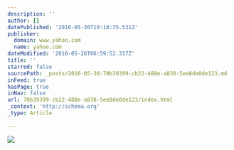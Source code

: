 ```yaml
---
description: ''
author: []
datePublished: '2016-05-30T19:18:35.531Z'
publisher:
  domain: www.yahoo.com
  name: yahoo.com
dateModified: '2016-05-26T06:59:52.317Z'
title: ''
starred: false
sourcePath: _posts/2016-05-30-70b39399-cb22-488e-a838-5ee8de0de123.md
inFeed: true
hasPage: true
inNav: false
url: 70b39399-cb22-488e-a838-5ee8de0de123/index.html
_context: 'http://schema.org'
_type: Article

---
```

![](https://s.yimg.com/lo/api/res/1.2/lLgiY4UbbLUOed6Pn8DIcw--/YXBwaWQ9eW15O3E9NzU7dz02NDA7c209MQ--/http://slingstone.zenfs.com/offnetwork/f8b17bb54e17f06106700c695a621b33)